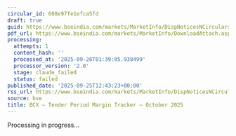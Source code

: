 ```yaml
---
circular_id: 608e97fe1efca5fd
draft: true
guid: https://www.bseindia.com/markets/MarketInfo/DispNoticesNCirculars.aspx?Noticeid={76FEF917-CF0F-4BFC-8B43-0B53A794B9F9}&noticeno=20250925-35&dt=09/25/2025&icount=35&totcount=65&flag=0
pdf_url: https://www.bseindia.com/markets/MarketInfo/DownloadAttach.aspx?id=20250925-35&attachedId=9003e554-5762-48f3-8501-96550aafde41
processing:
  attempts: 1
  content_hash: ''
  processed_at: '2025-09-26T01:39:05.938499'
  processor_version: '2.0'
  stage: claude_failed
  status: failed
published_date: '2025-09-25T12:43:23+00:00'
rss_url: https://www.bseindia.com/markets/MarketInfo/DispNoticesNCirculars.aspx?Noticeid={76FEF917-CF0F-4BFC-8B43-0B53A794B9F9}&noticeno=20250925-35&dt=09/25/2025&icount=35&totcount=65&flag=0
source: bse
title: BCX – Tender Period Margin Tracker – October 2025
---
```


Processing in progress...